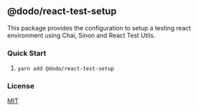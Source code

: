 ## @dodo/react-test-setup

This package provides the configuration to setup a testing react environment using Chai, Sinon and React Test Utils.

### Quick Start

1. `yarn add @dodo/react-test-setup`

### License

[MIT](LICENSE)
